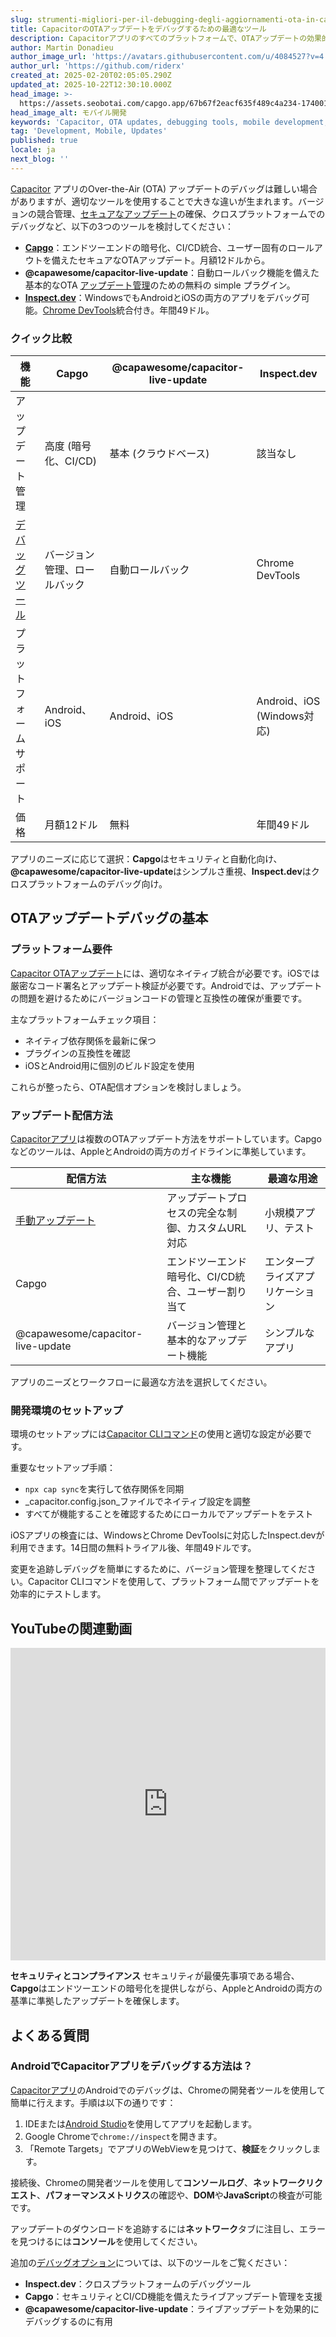 ```yaml
---
slug: strumenti-migliori-per-il-debugging-degli-aggiornamenti-ota-in-capacitor
title: CapacitorのOTAアップデートをデバッグするための最適なツール
description: Capacitorアプリのすべてのプラットフォームで、OTAアップデートの効果的なデバッグに必要なツールと戦略を探ります。
author: Martin Donadieu
author_image_url: 'https://avatars.githubusercontent.com/u/4084527?v=4'
author_url: 'https://github.com/riderx'
created_at: 2025-02-20T02:05:05.290Z
updated_at: 2025-10-22T12:30:10.000Z
head_image: >-
  https://assets.seobotai.com/capgo.app/67b67f2eacf635f489c4a234-1740017141105.jpg
head_image_alt: モバイル開発
keywords: 'Capacitor, OTA updates, debugging tools, mobile development, app updates'
tag: 'Development, Mobile, Updates'
published: true
locale: ja
next_blog: ''
---
```

[Capacitor](https://capacitorjs.com/) アプリのOver-the-Air (OTA) アップデートのデバッグは難しい場合がありますが、適切なツールを使用することで大きな違いが生まれます。バージョンの競合管理、[セキュアなアップデート](https://capgo.app/docs/live-updates/update-behavior/)の確保、クロスプラットフォームでのデバッグなど、以下の3つのツールを検討してください：

-   **[Capgo](https://capgo.app/)**：エンドツーエンドの暗号化、CI/CD統合、ユーザー固有のロールアウトを備えたセキュアなOTAアップデート。月額12ドルから。
-   **@capawesome/capacitor-live-update**：自動ロールバック機能を備えた基本的なOTA [アップデート管理](https://capgo.app/docs/plugin/cloud-mode/manual-update/)のための無料の simple プラグイン。
-   **[Inspect.dev](https://inspect.dev/)**：WindowsでもAndroidとiOSの両方のアプリをデバッグ可能。[Chrome DevTools](https://developer.chrome.com/docs/devtools)統合付き。年間49ドル。

### クイック比較

| 機能 | Capgo | @capawesome/capacitor-live-update | Inspect.dev |
| --- | --- | --- | --- |
| アップデート管理 | 高度 (暗号化、CI/CD) | 基本 (クラウドベース) | 該当なし |
| [デバッグツール](https://capgo.app/docs/plugin/debugging/) | バージョン管理、ロールバック | 自動ロールバック | Chrome DevTools |
| プラットフォームサポート | Android、iOS | Android、iOS | Android、iOS (Windows対応) |
| 価格 | 月額12ドル | 無料 | 年間49ドル |

アプリのニーズに応じて選択：**Capgo**はセキュリティと自動化向け、**@capawesome/capacitor-live-update**はシンプルさ重視、**Inspect.dev**はクロスプラットフォームのデバッグ向け。

## OTAアップデートデバッグの基本

### プラットフォーム要件

[Capacitor OTAアップデート](https://capgo.app/ja/)には、適切なネイティブ統合が必要です。iOSでは厳密なコード署名とアップデート検証が必要です。Androidでは、アップデートの問題を避けるためにバージョンコードの管理と互換性の確保が重要です。

主なプラットフォームチェック項目：

-   ネイティブ依存関係を最新に保つ
-   プラグインの互換性を確認
-   iOSとAndroid用に個別のビルド設定を使用

これらが整ったら、OTA配信オプションを検討しましょう。

### アップデート配信方法

[Capacitorアプリ](https://capgo.app/blog/capacitor-comprehensive-guide/)は複数のOTAアップデート方法をサポートしています。Capgoなどのツールは、AppleとAndroidの両方のガイドラインに準拠しています。

| 配信方法 | 主な機能 | 最適な用途 |
| --- | --- | --- |
| [手動アップデート](https://capgo.app/docs/plugin/cloud-mode/manual-update/) | アップデートプロセスの完全な制御、カスタムURL対応 | 小規模アプリ、テスト |
| Capgo | エンドツーエンド暗号化、CI/CD統合、ユーザー割り当て | エンタープライズアプリケーション |
| @capawesome/capacitor-live-update | バージョン管理と基本的なアップデート機能 | シンプルなアプリ |

アプリのニーズとワークフローに最適な方法を選択してください。

### 開発環境のセットアップ

環境のセットアップには[Capacitor CLIコマンド](https://capgo.app/docs/cli/commands/)の使用と適切な設定が必要です。

重要なセットアップ手順：

-   `npx cap sync`を実行して依存関係を同期
-   _capacitor.config.json_ファイルでネイティブ設定を調整
-   すべてが機能することを確認するためにローカルでアップデートをテスト

iOSアプリの検査には、WindowsとChrome DevToolsに対応したInspect.devが利用できます。14日間の無料トライアル後、年間49ドルです。

変更を追跡しデバッグを簡単にするために、バージョン管理を整理してください。Capacitor CLIコマンドを使用して、プラットフォーム間でアップデートを効率的にテストします。

## YouTubeの関連動画

<iframe src="https://www.youtube.com/embed/HmXM5t8DIPA" aria-label="YouTube video player" frameborder="0" allow="accelerometer; autoplay; clipboard-write; encrypted-media; gyroscope; picture-in-picture; web-share" referrerpolicy="strict-origin-when-cross-origin" style="width: 100%; height: 500px;" allowfullscreen></iframe>

**セキュリティとコンプライアンス**
セキュリティが最優先事項である場合、**Capgo**はエンドツーエンドの暗号化を提供しながら、AppleとAndroidの両方の基準に準拠したアップデートを確保します。

## よくある質問

### AndroidでCapacitorアプリをデバッグする方法は？

[Capacitorアプリ](https://capgo.app/plugins/ivs-player/)のAndroidでのデバッグは、Chromeの開発者ツールを使用して簡単に行えます。手順は以下の通りです：

1. IDEまたは[Android Studio](https://developer.android.com/studio)を使用してアプリを起動します。
2. Google Chromeで`chrome://inspect`を開きます。
3. 「Remote Targets」でアプリのWebViewを見つけて、**検証**をクリックします。

接続後、Chromeの開発者ツールを使用して**コンソールログ**、**ネットワークリクエスト**、**パフォーマンスメトリクス**の確認や、**DOM**や**JavaScript**の検査が可能です。

アップデートのダウンロードを追跡するには**ネットワーク**タブに注目し、エラーを見つけるには**コンソール**を使用してください。

追加の[デバッグオプション](https://capgo.app/docs/plugin/debugging/)については、以下のツールをご覧ください：

- **Inspect.dev**：クロスプラットフォームのデバッグツール
- **Capgo**：セキュリティとCI/CD機能を備えたライブアップデート管理を支援
- **@capawesome/capacitor-live-update**：ライブアップデートを効果的にデバッグするのに有用
